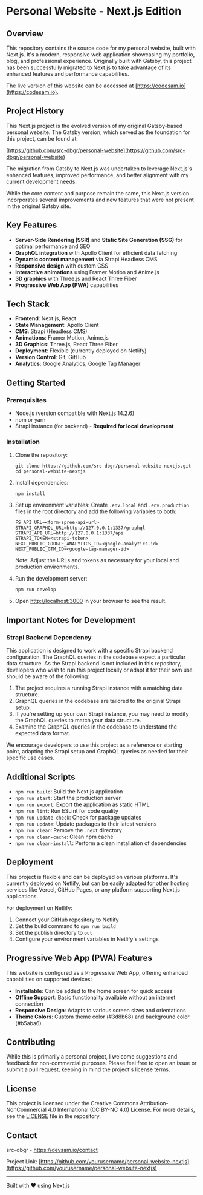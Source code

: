 # Personal Website - Next.js Edition

## Overview

This repository contains the source code for my personal website, built with Next.js. It's a modern, responsive web application showcasing my portfolio, blog, and professional experience. Originally built with Gatsby, this project has been successfully migrated to Next.js to take advantage of its enhanced features and performance capabilities.

The live version of this website can be accessed at [https://codesam.io](https://codesam.io).

## Project History

This Next.js project is the evolved version of my original Gatsby-based personal website. The Gatsby version, which served as the foundation for this project, can be found at:

[https://github.com/src-dbgr/personal-website](https://github.com/src-dbgr/personal-website)

The migration from Gatsby to Next.js was undertaken to leverage Next.js's enhanced features, improved performance, and better alignment with my current development needs.

While the core content and purpose remain the same, this Next.js version incorporates several improvements and new features that were not present in the original Gatsby site.

## Key Features

- **Server-Side Rendering (SSR)** and **Static Site Generation (SSG)** for optimal performance and SEO
- **GraphQL integration** with Apollo Client for efficient data fetching
- **Dynamic content management** via Strapi Headless CMS
- **Responsive design** with custom CSS
- **Interactive animations** using Framer Motion and Anime.js
- **3D graphics** with Three.js and React Three Fiber
- **Progressive Web App (PWA)** capabilities

## Tech Stack

- **Frontend**: Next.js, React
- **State Management**: Apollo Client
- **CMS**: Strapi (Headless CMS)
- **Animations**: Framer Motion, Anime.js
- **3D Graphics**: Three.js, React Three Fiber
- **Deployment**: Flexible (currently deployed on Netlify)
- **Version Control**: Git, GitHub
- **Analytics**: Google Analytics, Google Tag Manager

## Getting Started

### Prerequisites

- Node.js (version compatible with Next.js 14.2.6)
- npm or yarn
- Strapi instance (for backend) - **Required for local development**

### Installation

1. Clone the repository:
   ```
   git clone https://github.com/src-dbgr/personal-website-nextjs.git
   cd personal-website-nextjs
   ```

2. Install dependencies:
   ```
   npm install
   ```

3. Set up environment variables:
   Create `.env.local` and `.env.production` files in the root directory and add the following variables to both:
   ```
   FS_API_URL=<form-spree-api-url>
   STRAPI_GRAPHQL_URL=http://127.0.0.1:1337/graphql
   STRAPI_API_URL=http://127.0.0.1:1337/api
   STRAPI_TOKEN=<strapi-token>
   NEXT_PUBLIC_GOOGLE_ANALYTICS_ID=<google-analytics-id>
   NEXT_PUBLIC_GTM_ID=<google-tag-manager-id>
   ```
   Note: Adjust the URLs and tokens as necessary for your local and production environments.

4. Run the development server:
   ```
   npm run develop
   ```

5. Open [http://localhost:3000](http://localhost:3000) in your browser to see the result.

## Important Notes for Development

### Strapi Backend Dependency
This application is designed to work with a specific Strapi backend configuration. The GraphQL queries in the codebase expect a particular data structure. As the Strapi backend is not included in this repository, developers who wish to run this project locally or adapt it for their own use should be aware of the following:

1. The project requires a running Strapi instance with a matching data structure.
2. GraphQL queries in the codebase are tailored to the original Strapi setup.
3. If you're setting up your own Strapi instance, you may need to modify the GraphQL queries to match your data structure.
4. Examine the GraphQL queries in the codebase to understand the expected data format.

We encourage developers to use this project as a reference or starting point, adapting the Strapi setup and GraphQL queries as needed for their specific use cases.

## Additional Scripts

- `npm run build`: Build the Next.js application
- `npm run start`: Start the production server
- `npm run export`: Export the application as static HTML
- `npm run lint`: Run ESLint for code quality
- `npm run update-check`: Check for package updates
- `npm run update`: Update packages to their latest versions
- `npm run clean`: Remove the `.next` directory
- `npm run clean-cache`: Clean npm cache
- `npm run clean-install`: Perform a clean installation of dependencies

## Deployment

This project is flexible and can be deployed on various platforms. It's currently deployed on Netlify, but can be easily adapted for other hosting services like Vercel, GitHub Pages, or any platform supporting Next.js applications.

For deployment on Netlify:

1. Connect your GitHub repository to Netlify
2. Set the build command to `npm run build`
3. Set the publish directory to `out`
4. Configure your environment variables in Netlify's settings

## Progressive Web App (PWA) Features

This website is configured as a Progressive Web App, offering enhanced capabilities on supported devices:

- **Installable**: Can be added to the home screen for quick access
- **Offline Support**: Basic functionality available without an internet connection
- **Responsive Design**: Adapts to various screen sizes and orientations
- **Theme Colors**: Custom theme color (#3d8b68) and background color (#b5aba6)

## Contributing

While this is primarily a personal project, I welcome suggestions and feedback for non-commercial purposes. Please feel free to open an issue or submit a pull request, keeping in mind the project's license terms.

## License

This project is licensed under the Creative Commons Attribution-NonCommercial 4.0 International (CC BY-NC 4.0) License. For more details, see the [LICENSE](LICENSE) file in the repository.

## Contact

src-dbgr - https://devsam.io/contact

Project Link: [https://github.com/yourusername/personal-website-nextjs](https://github.com/yourusername/personal-website-nextjs)

---

Built with ❤️ using Next.js
